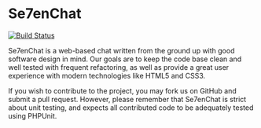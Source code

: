 Se7enChat
======

[![Build Status](https://travis-ci.org/Se7enChat/Se7enChat.png)](https://travis-ci.org/Se7enChat/Se7enChat)

Se7enChat is a web-based chat written from the ground up with good software design in mind. Our goals are to keep the code base clean and well tested with frequent refactoring, as well as provide a great user experience with modern technologies like HTML5 and CSS3.

If you wish to contribute to the project, you may fork us on GitHub and submit a pull request. However, please remember that Se7enChat is strict about unit testing, and expects all contributed code to be adequately tested using PHPUnit.
